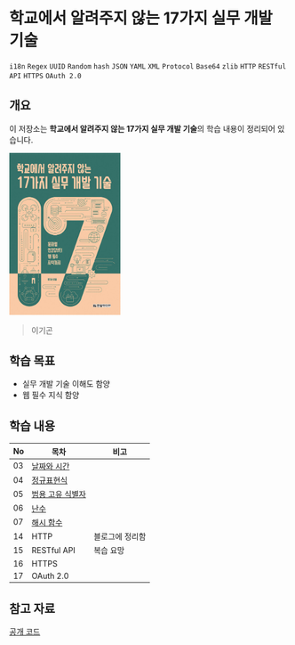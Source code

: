 # 학교에서 알려주지 않는 17가지 실무 개발 기술

`i18n` `Regex` `UUID` `Random` `hash` `JSON` `YAML` `XML` `Protocol` `Base64` `zlib` `HTTP` `RESTful API` `HTTPS` `OAuth 2.0`

## 개요

이 저장소는 **학교에서 알려주지 않는 17가지 실무 개발 기술**의 학습 내용이 정리되어 있습니다.

<img src="./assets/cover.jpg" alt="Cover" width="200">

> 이기곤

## 학습 목표
- 실무 개발 기술 이해도 함양
- 웹 필수 지식 함양

## 학습 내용
|No|목차|비고|
|---|---|---|
|03|[날짜와 시간](./03.time.ipynb)||
|04|[정규표현식](./04.regex.ipynb)||
|05|[범용 고유 식별자](./05.uuid.ipynb)||
|06|[난수](./06.random.ipynb)||
|07|[해시 함수](./07.hash.ipynb)||
|14|HTTP|블로그에 정리함|
|15|RESTful API|복습 요망|
|16|HTTPS||
|17|OAuth 2.0||

## 참고 자료
[공개 코드](https://github.com/sorrowhill/17techs)
